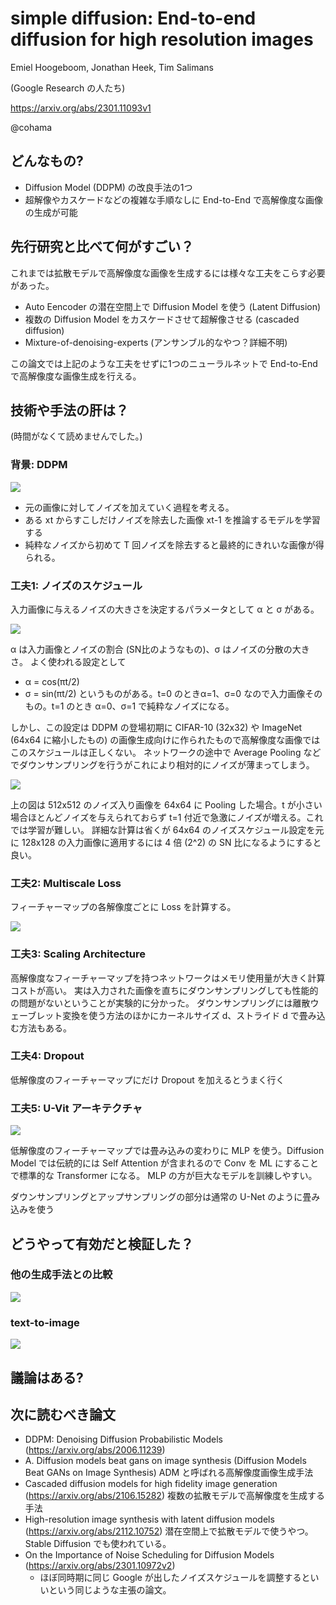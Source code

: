 simple diffusion: End-to-end diffusion for high resolution images
===

Emiel Hoogeboom, Jonathan Heek, Tim Salimans

(Google Research の人たち)

https://arxiv.org/abs/2301.11093v1

@cohama


## どんなもの?

- Diffusion Model (DDPM) の改良手法の1つ
- 超解像やカスケードなどの複雑な手順なしに End-to-End で高解像度な画像の生成が可能

## 先行研究と比べて何がすごい？

これまでは拡散モデルで高解像度な画像を生成するには様々な工夫をこらす必要があった。

- Auto Eencoder の潜在空間上で Diffusion Model を使う (Latent Diffusion)
- 複数の Diffusion Model をカスケードさせて超解像させる (cascaded diffusion)
- Mixture-of-denoising-experts (アンサンブル的なやつ？詳細不明)

この論文では上記のような工夫をせずに1つのニューラルネットで End-to-End で高解像度な画像生成を行える。

## 技術や手法の肝は？

(時間がなくて読めませんでした。)

### 背景: DDPM

![](/20230119_reports/ddim/ddpm.png)

- 元の画像に対してノイズを加えていく過程を考える。
- ある xt からすこしだけノイズを除去した画像 xt-1 を推論するモデルを学習する
- 純粋なノイズから初めて T 回ノイズを除去すると最終的にきれいな画像が得られる。

### 工夫1: ノイズのスケジュール

入力画像に与えるノイズの大きさを決定するパラメータとして α と σ がある。

![](./simple_diffusion/noise_image.png)

α は入力画像とノイズの割合 (SN比のようなもの)、σ はノイズの分散の大きさ。
よく使われる設定として
- α = cos(πt/2)
- σ = sin(πt/2)
というものがある。t=0 のときα=1、σ=0 なので入力画像そのもの。t=1 のとき α=0、σ=1 で純粋なノイズになる。

しかし、この設定は DDPM の登場初期に CIFAR-10 (32x32) や ImageNet (64x64 に縮小したもの) の画像生成向けに作られたもので高解像度な画像ではこのスケジュールは正しくない。
ネットワークの途中で Average Pooling などでダウンサンプリングを行うがこれにより相対的にノイズが薄まってしまう。

![](./simple_diffusion/noise_schedule.png)

上の図は 512x512 のノイズ入り画像を 64x64 に Pooling した場合。t が小さい場合ほとんどノイズを与えられておらず t=1 付近で急激にノイズが増える。これでは学習が難しい。
詳細な計算は省くが 64x64 のノイズスケジュール設定を元に 128x128 の入力画像に適用するには 4 倍 (2^2) の SN 比になるようにすると良い。

### 工夫2: Multiscale Loss

フィーチャーマップの各解像度ごとに Loss を計算する。

![](./simple_diffusion/multiscale_loss.png)


### 工夫3: Scaling Architecture

高解像度なフィーチャーマップを持つネットワークはメモリ使用量が大きく計算コストが高い。
実は入力された画像を直ちにダウンサンプリングしても性能的の問題がないということが実験的に分かった。
ダウンサンプリングには離散ウェーブレット変換を使う方法のほかにカーネルサイズ d、ストライド d で畳み込む方法もある。


### 工夫4: Dropout

低解像度のフィーチャーマップにだけ Dropout を加えるとうまく行く

### 工夫5: U-Vit アーキテクチャ

![](./simple_diffusion/uvit.png)

低解像度のフィーチャーマップでは畳み込みの変わりに MLP を使う。Diffusion Model では伝統的には Self Attention が含まれるので Conv を ML にすることで標準的な Transformer になる。
MLP の方が巨大なモデルを訓練しやすい。

ダウンサンプリングとアップサンプリングの部分は通常の U-Net のように畳み込みを使う


## どうやって有効だと検証した？

### 他の生成手法との比較

![](./simple_diffusion/result_comparison.png)

### text-to-image

![](./simple_diffusion/result_text_to_image.png)

## 議論はある?

## 次に読むべき論文

- DDPM: Denoising Diffusion Probabilistic Models (https://arxiv.org/abs/2006.11239)
- A. Diffusion models beat gans on image synthesis (Diffusion Models Beat GANs on Image Synthesis) ADM と呼ばれる高解像度画像生成手法
- Cascaded diffusion models for high fidelity image generation (https://arxiv.org/abs/2106.15282) 複数の拡散モデルで高解像度を生成する手法
- High-resolution image synthesis with latent diffusion models (https://arxiv.org/abs/2112.10752) 潜在空間上で拡散モデルで使うやつ。Stable Diffusion でも使われている。
- On the Importance of Noise Scheduling for Diffusion Models (https://arxiv.org/abs/2301.10972v2)
  - ほぼ同時期に同じ Google が出したノイズスケジュールを調整するといいという同じような主張の論文。
